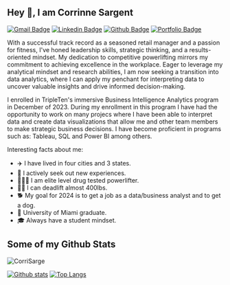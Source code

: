 ## Hey 👋, I am Corrinne Sargent
[![Gmail Badge](https://img.shields.io/badge/-corrinnesargent@gmail.com-c14438?style=flat&logo=Gmail&logoColor=white&link=mailto:corrinnesargent@gmail.com)](mailto:corrinnesargent@gmail.com) 
[![Linkedin Badge](https://img.shields.io/badge/-https://www.linkedin.com/in/corrinnesargent/-0072b1?style=flat&logo=Linkedin&logoColor=white&link=https://www.linkedin.com/in/https://www.linkedin.com/in/corrinnesargent//)](https://www.linkedin.com/in/https://www.linkedin.com/in/corrinnesargent//) [![Github Badge](https://img.shields.io/badge/-CorriSarge-grey?style=flat&logo=github&logoColor=white&link=https://github.com/CorriSarge/)](https://www.github.com/CorriSarge/) [![Portfolio Badge](https://github.com/CorriSarge/TripleTen_projects)](https://github.com/CorriSarge/) <p align='left'>With a successful track record as a seasoned retail manager and a passion for fitness, I've honed leadership skills, strategic thinking, and a results-oriented mindset. My dedication to competitive powerlifting mirrors my commitment to achieving excellence in the workplace. Eager to leverage my analytical mindset and research abilities, I am now seeking a transition into data analytics, where I can apply my penchant for interpreting data to uncover valuable insights and drive informed decision-making.</p>

I enrolled in TripleTen's immersive Business Intelligence Analytics program in December of 2023. During my enrollment in this program I have had the opportunity to work on many projecs where I have been able to interpret data and create data visualizations that allow me and other team members to make strategic business decisions. I have become proficient in programs such as: Tableau, SQL and Power BI among others. 

Interesting facts about me:
- ✈️ I have lived in four cities and 3 states.
- 🌵 I actively seek out new experiences.
- 🏋🏻‍♀️ I am elite level drug tested powerlifter.
- 💪🏻 I can deadlift almost 400lbs.
- 🐕 My goal for 2024 is to get a job as a data/business analyst and to get a dog.
- 🧡 University of Miami graduate.
- 🎓 Always have a student mindset. 

## Some of my Github Stats
<p align=left> <img src=https://komarev.com/ghpvc/?username=CorriSarge alt=CorriSarge /> </p>

[![Github stats](https://github-readme-stats.vercel.app/api?username=CorriSarge&show_icons=true&include_all_commits=true)](https://github.com/CorriSarge/github-readme-stats)
[![Top Langs](https://github-readme-stats.vercel.app/api/top-langs/?username=CorriSarge&layout=compact)](https://github.com/CorriSarge/github-readme-stats)
